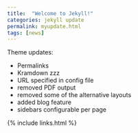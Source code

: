 ```yaml
---
title:  "Welcome to Jekyll!"
categories: jekyll update
permalink: myupdate.html
tags: [news]
---
```



Theme updates:

- Permalinks
- Kramdown zzz
- URL specified in config file
- removed PDF output
- removed some of the alternative layouts
- added blog feature
- sidebars configurable per page

{% include links.html %}
